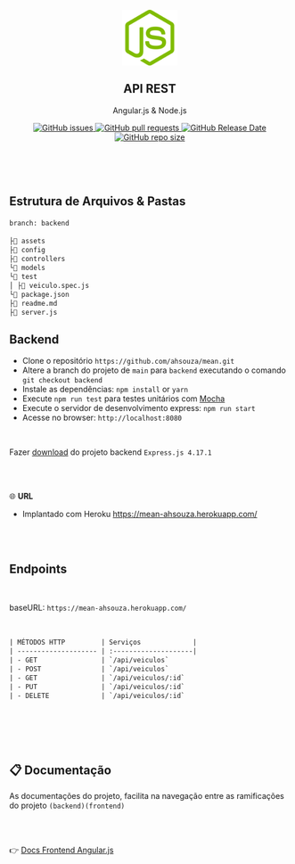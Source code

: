 <p align="center">
 <img width="100px" src="assets/node.png" align="center" alt="GitHub Readme Stats" />
 <h2 align="center">API REST</h2>
 <p align="center">
    Angular.js & Node.js</p>
 </p>
  <p align="center">
    <a href="https://github.com/ahsouza/github-readme-stats/actions">
      <img alt="GitHub issues" src="https://img.shields.io/github/issues/ahsouza/mean">
    </a>
    <a href="https://codecov.io/gh/ahsouza/github-readme-stats">
      <img alt="GitHub pull requests" src="https://img.shields.io/github/issues-pr/ahsouza/mean">
    </a>
    <a href="https://a.paddle.com/v2/click/16413/119403?link=1227">
      <img alt="GitHub Release Date" src="https://img.shields.io/github/release-date/ahsouza/mean">
    </a>
    <a href="https://a.paddle.com/v2/click/16413/119403?link=2345">
      <img alt="GitHub repo size" src="https://img.shields.io/github/repo-size/ahsouza/mean">
    </a>
  </p>
</p>

<br>
<br>
<br>

## Estrutura de Arquivos & Pastas

```
branch: backend

├📂 assets
├📂 config
├📂 controllers
└📂 models
└📂 test
│ ├📄 veiculo.spec.js
└📄 package.json
├📄 readme.md
├📄 server.js
```


## Backend

- Clone o repositório `https://github.com/ahsouza/mean.git` 
- Altere a branch do projeto de `main` para `backend` executando o comando `git checkout backend` 
- Instale as dependências: `npm install` or `yarn`
- Execute `npm run test` para testes unitários com [Mocha](https://karma-runner.github.io/latest/index.html)
- Execute o servidor de desenvolvimento express: `npm run start`
- Acesse no browser: `http://localhost:8080`

<br>

Fazer [download](https://github.com/ahsouza/mean/archive/backend.zip) do projeto backend `Express.js 4.17.1`

<br>
<br>

🌐 **URL** 

 - Implantado com Heroku https://mean-ahsouza.herokuapp.com/


<br>
<br>

## Endpoints
 
 <br>
 
 baseURL: `https://mean-ahsouza.herokuapp.com/`
 
 <br>
 
```
| MÉTODOS HTTP         | Serviços             |
| -------------------- | :--------------------|
| - GET                | `/api/veiculos`      
| - POST               | `/api/veiculos`       
| - GET                | `/api/veiculos/:id`  
| - PUT                | `/api/veiculos/:id`  
| - DELETE             | `/api/veiculos/:id`   
```

<br>
<br>
<br>
<br>

## 📋 Documentação

As documentações do projeto, facilita na navegação entre as ramificações do projeto `(backend)(frontend)` 

<br>
<br>

👉 [Docs Frontend Angular.js](https://github.com/ahsouza/mean/tree/frontend)

